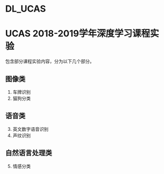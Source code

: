 # DL_UCAS

# UCAS 2018-2019学年深度学习课程实验

包含部分课程实验内容，分为以下几个部分。

## 图像类

1. 车牌识别
2. 猫狗分类

## 语音类

3. 英文数字语音识别
4. 声纹识别

## 自然语言处理类

5. 情感分类

